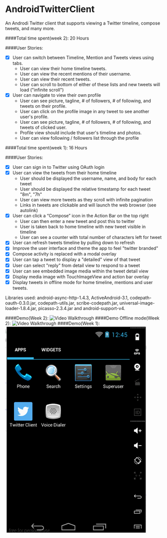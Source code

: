 AndroidTwitterClient
====================

An Androdi Twitter client that supports viewing a Twitter timeline, compose tweets, and many more.

####Total time spent(week 2): 20 Hours

####User Stories:

   * [x] User can switch between Timeline, Mention and Tweets views using tabs.
     * User can view their home timeline tweets.
     * User can view the recent mentions of their username.
     * User can view their recent tweets.
     * User can scroll to bottom of either of these lists and new tweets will load ("infinite scroll")
   * [x] User can navigate to view their own profile
     * User can see picture, tagline, # of followers, # of following, and tweets on their profile.
     * User can click on the profile image in any tweet to see another user's profile.
     * User can see picture, tagline, # of followers, # of following, and tweets of clicked user.
     * Profile view should include that user's timeline and photos.
     * User can view following / followers list through the profile

####Total time spent(week 1): 16 Hours

####User Stories:

   * [x] User can sign in to Twitter using OAuth login
   * [x] User can view the tweets from their home timeline
     * User should be displayed the username, name, and body for each tweet
     * User should be displayed the relative timestamp for each tweet "8m", "7h"
     * User can view more tweets as they scroll with infinite pagination
     * Links in tweets are clickable and will launch the web browser (see autolink)
   * [x] User can click a “Compose” icon in the Action Bar on the top right
     * User can then enter a new tweet and post this to twitter
     * User is taken back to home timeline with new tweet visible in timeline
     * User can see a counter with total number of characters left for tweet
   * [x] User can refresh tweets timeline by pulling down to refresh
   * [x] Improve the user interface and theme the app to feel "twitter branded"
   * [x] Compose activity is replaced with a modal overlay
   * [x] User can tap a tweet to display a "detailed" view of that tweet
   * [x] User can select "reply" from detail view to respond to a tweet
   * [x] User can see embedded image media within the tweet detail view
   * [x] Display media image with TouchImageView and action bar overlay
   * [x] Display tweets in offline mode for home timeline, mentions and user tweets.
   
Libraries used: android-async-http-1.4.3, ActiveAndroid-3.1, codepath-oauth-0.3.0.jar, codepath-utils.jar, scribe-codepath.jar, universal-image-loader-1.8.4.jar, picasso-2.3.4.jar and android-support-v4.


####Demo(Week 2):
![Video Walkthrough](demo1.gif)
####Demo Offline mode(Week 2):
![Video Walkthrough](demo2.gif)
####Demo(Week 1):
![Video Walkthrough](demo.gif)
